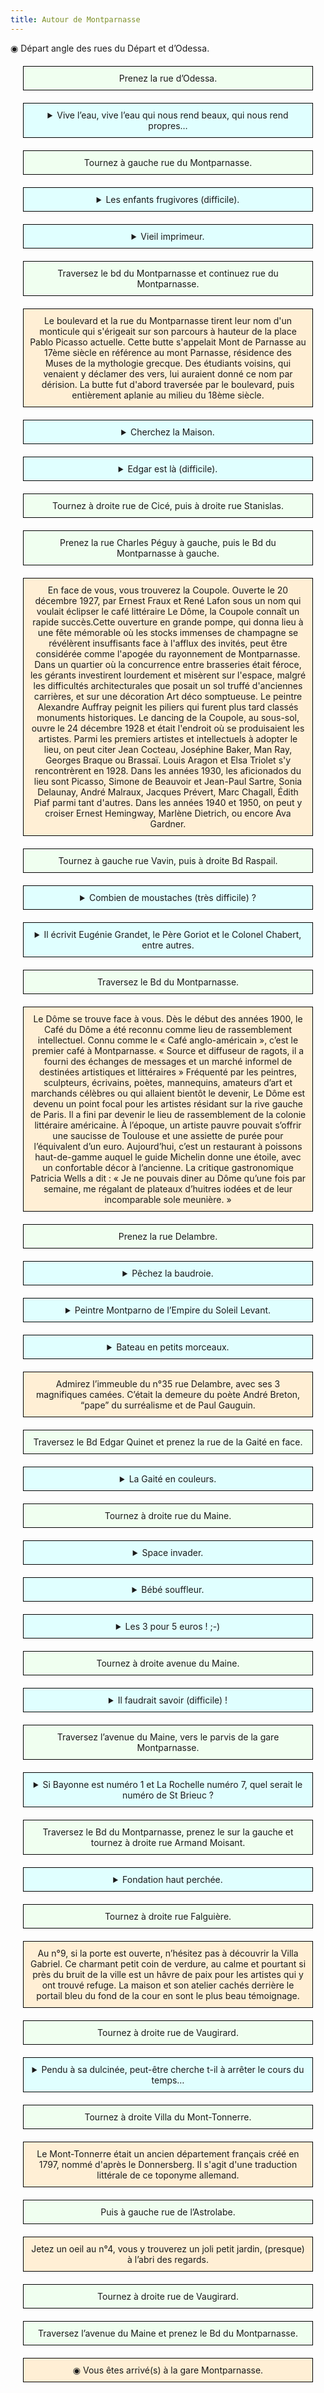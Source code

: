 ```yaml
---
title: Autour de Montparnasse
---
```


<style>
.go {
 border: 1px solid black;
 padding: 10px;
 text-align: center;
 background-color: honeydew;
 margin: 20px;
}
.question {
 border: 1px solid black;
 padding: 10px;
 text-align: center;
 background-color: lightcyan;
 margin: 20px;
}
.interest {
 border: 1px solid black;
 padding: 10px;
 text-align: center;
 background-color: papayawhip;
 margin: 20px;
}
</style>

◉ Départ angle des rues du Départ et d’Odessa.

<div class="go">
Prenez la rue d’Odessa.
</div>
<details class="question">
<summary>Vive l’eau, vive l’eau qui nous rend beaux, qui nous rend propres…</summary>
Bains d’Odessa au n° 6 de la rue.
</details>
<div class="go">
Tournez à gauche rue du Montparnasse.
</div>
<details class="question">
<summary>Les enfants frugivores (difficile).</summary>
Sur la porte du n°52, deux grilles à claire-voie, où sont représentés 4 angelots dodus, assis sur le rebord d’une fontaine, qui dévorent des fruits.
</details>
<details class="question">
<summary>Vieil imprimeur.</summary>
Au 49 de la rue, au-dessus du porche, une plaque mentionne « E.Dufresnoy Imprimeur-Lithographe ».
</details>
<div class="go">
Traversez le bd du Montparnasse et continuez rue du Montparnasse.
</div>
<div class="interest">
Le boulevard et la rue du Montparnasse tirent leur nom d'un monticule qui s'érigeait sur son parcours à hauteur de la place Pablo Picasso actuelle. Cette butte s'appelait Mont de Parnasse au 17ème siècle en référence au mont Parnasse, résidence des Muses de la mythologie grecque. Des étudiants voisins, qui venaient y déclamer des vers, lui auraient donné ce nom par dérision. La butte fut d'abord traversée par le boulevard, puis entièrement aplanie au milieu du 18ème siècle.
</div>
<details class="question">
<summary>Cherchez la Maison.</summary>
Plaque au n°36 de la rue du Montparnasse. "LA MAISON", est un Foyer catholique pour jeunes filles, fondé en 1935, et animé par les Religieuses de Notre Dame de Fidélité, congrégation mariale qui s'inspire de la spiritualité de saint Ignace de Loyola. Les Soeurs travaillent en collaboration avec des laïcs. Le Foyer est géré par l'Association "LA MAISON".
</details>
<details class="question">
<summary>Edgar est là (difficile).</summary>
Edgar Quinet habita au 32 de la rue.
</details>
<div class="go">
Tournez à droite rue de Cicé, puis à droite rue Stanislas.
</div>
<div class="go">
Prenez la rue Charles Péguy à gauche, puis le Bd du Montparnasse à gauche.
</div>
<div class="interest">
En face de vous, vous trouverez la Coupole. Ouverte le 20 décembre 1927, par Ernest Fraux et René Lafon sous un nom qui voulait éclipser le café littéraire Le Dôme, la Coupole connaît un rapide succès.Cette ouverture en grande pompe, qui donna lieu à une fête mémorable où les stocks immenses de champagne se révélèrent insuffisants face à l'afflux des invités, peut être considérée comme l'apogée du rayonnement de Montparnasse. Dans un quartier où la concurrence entre brasseries était féroce, les gérants investirent lourdement et misèrent sur l'espace, malgré les difficultés architecturales que posait un sol truffé d'anciennes carrières, et sur une décoration Art déco somptueuse. Le peintre Alexandre Auffray peignit les piliers qui furent plus tard classés monuments historiques. Le dancing de la Coupole, au sous-sol, ouvre le 24 décembre 1928 et était l'endroit où se produisaient les artistes. Parmi les premiers artistes et intellectuels à adopter le lieu, on peut citer Jean Cocteau, Joséphine Baker, Man Ray, Georges Braque ou Brassaï. Louis Aragon et Elsa Triolet s'y rencontrèrent en 1928. Dans les années 1930, les aficionados du lieu sont Picasso, Simone de Beauvoir et Jean-Paul Sartre, Sonia Delaunay, André Malraux, Jacques Prévert, Marc Chagall, Édith Piaf parmi tant d'autres. Dans les années 1940 et 1950, on peut y croiser Ernest Hemingway, Marlène Dietrich, ou encore Ava Gardner.
</div>
<div class="go">
Tournez à gauche rue Vavin, puis à droite Bd Raspail.
</div>
<details class="question">
<summary>Combien de moustaches (très difficile) ?</summary>
Au 143 Bd Raspail, il y a 5 têtes d’hommes moustachus au 1er étage, et 1 au 6è étage, soit…6 moustaches.
</details>
<details class="question">
<summary>Il écrivit Eugénie Grandet, le Père Goriot et le Colonel Chabert, entre autres.</summary>
Statue d’Honoré de Balzac, par Rodin, sur le terre-plein.
</details>
<div class="go">
Traversez le Bd du Montparnasse.
</div>
<div class="interest">
Le Dôme se trouve face à vous. Dès le début des années 1900, le Café du Dôme a été reconnu comme lieu de rassemblement intellectuel. Connu comme le « Café anglo-américain », c’est le premier café à Montparnasse. « Source et diffuseur de ragots, il a fourni des échanges de messages et un marché informel de destinées artistiques et littéraires » Fréquenté par les peintres, sculpteurs, écrivains, poètes, mannequins, amateurs d’art et marchands célèbres ou qui allaient bientôt le devenir, Le Dôme est devenu un point focal pour les artistes résidant sur la rive gauche de Paris. Il a fini par devenir le lieu de rassemblement de la colonie littéraire américaine. À l’époque, un artiste pauvre pouvait s’offrir une saucisse de Toulouse et une assiette de purée pour l’équivalent d’un euro. Aujourd’hui, c’est un restaurant à poissons haut-de-gamme auquel le guide Michelin donne une étoile, avec un confortable décor à l’ancienne. La critique gastronomique Patricia Wells a dit : « Je ne pouvais diner au Dôme qu’une fois par semaine, me régalant de plateaux d’huitres iodées et de leur incomparable sole meunière. »
</div>
<div class="go">
Prenez la rue Delambre.
</div>
<details class="question">
<summary>Pêchez la baudroie.</summary>
Au n°4, la poissonnerie est décorée de superbes carreaux de faïence peints. L’un des poissons représentés est une baudroie.
</details>
<details class="question">
<summary>Peintre Montparno de l’Empire du Soleil Levant.</summary>
Foujita vécut au 5 de la rue Delambre.
</details>
<details class="question">
<summary>Bateau en petits morceaux.</summary>
La nef des Nautes, emblème de la Ville de Paris est une superbe mosaïque, sur la façade de l’école au n°24 de la rue Delambre.
</details>
<div class="interest">
Admirez l’immeuble du n°35 rue Delambre, avec ses 3 magnifiques camées. C’était la demeure du poète André Breton, “pape” du surréalisme et de Paul Gauguin.
</div>
<div class="go">
Traversez le Bd Edgar Quinet et prenez la rue de la Gaité en face.
</div>
<details class="question">
<summary>La Gaité en couleurs.</summary>
Une fresque peinte sur le mur au-dessus de l’immeuble d’angle, rappelle le caractère festif du quartier.
</details>
<div class="go">
Tournez à droite rue du Maine.
</div>
<details class="question">
<summary>Space invader.</summary>
A l’angle des rues Poinsot et du Maine, au 1er étage.
</details>
<details class="question">
<summary>Bébé souffleur.</summary>
Au-dessus de la porte du 7 rue du Maine, un bébé en bois sculpté souffle dans ce qui semble être une trompette.
</details>
<details class="question">
<summary>Les 3 pour 5 euros !  ;-)</summary>
Avocats au 9, rue du Maine.
</details>
<div class="go">
Tournez à droite avenue du Maine.
</div>
<details class="question">
<summary>Il faudrait savoir (difficile) !</summary>
Le 43, rue du Maine est doublé d’un autre numéro, gravé celui-là : 11. Il s’agit de l’ancienne numérotation.
</details>
<div class="go">
Traversez l’avenue du Maine, vers le parvis de la gare Montparnasse.
</div>
<details class="question">
<summary>Si Bayonne est numéro 1 et La Rochelle numéro 7, quel serait le numéro de St Brieuc ?</summary>
Les noms des villes desservies par la gare sont inscrits sur deux « tours ». En suivant la logique de la numérotation qui fait de La Rochelle la 7ème ville de la liste, St Brieuc vous apparaîtra tout naturellement comme la 22ème. Normal : St Brieuc, Côtes d’Armor, 22.
</details>
<div class="go">
Traversez le Bd du Montparnasse, prenez le sur la gauche et tournez à droite rue Armand Moisant.
</div>
<details class="question">
<summary>Fondation haut perchée.</summary>
Sur le fronton de l’Ecole commerciale au n°3 rue Armand Moisant, une superbe mosaïque, autour de l’horloge, mentionne « Fondation de la Chambre de Commerce de Paris ».
</details>
<div class="go">
Tournez à droite rue Falguière.
</div>
<div class="interest">
Au n°9, si la porte est ouverte, n’hésitez pas à découvrir la Villa Gabriel. Ce charmant petit coin de verdure, au calme et pourtant si près du bruit de la ville est un hâvre de paix pour les artistes qui y ont trouvé refuge. La maison et son atelier cachés derrière le portail bleu du fond de la cour en sont le plus beau témoignage.
</div>
<div class="go">
Tournez à droite rue de Vaugirard.
</div>
<details class="question">
<summary>Pendu à sa dulcinée, peut-être cherche t-il à arrêter le cours du temps…</summary>
Au 129 rue de Vaugirard, une fresque peinte sur le mur représente un personnage, qui, tenu par sa femme, à son balcon, cherche à atteindre les aiguilles d’une horloge située un peu plus bas.
</details>
<div class="go">
Tournez à droite Villa du Mont-Tonnerre.
</div>
<div class="interest">
Le Mont-Tonnerre était un ancien département français créé en 1797, nommé d'après le Donnersberg. Il s'agit d'une traduction littérale de ce toponyme allemand.
</div>
<div class="go">
Puis à gauche rue de l’Astrolabe.
</div>
<div class="interest">
Jetez un oeil au n°4, vous y trouverez un joli petit jardin, (presque) à l’abri des regards.
</div>
<div class="go">
Tournez à droite rue de Vaugirard.
</div>
<div class="go">
Traversez l’avenue du Maine et prenez le Bd du Montparnasse.
</div>
<div class="interest">
◉ Vous êtes arrivé(s) à la gare Montparnasse.
</div>
